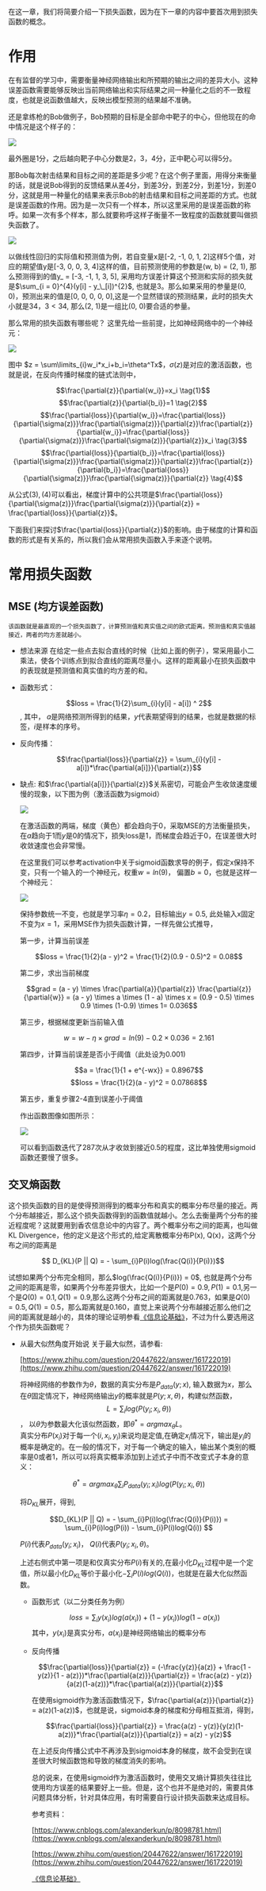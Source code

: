 
在这一章，我们将简要介绍一下损失函数，因为在下一章的内容中要首次用到损失函数的概念。


# 作用

在有监督的学习中，需要衡量神经网络输出和所预期的输出之间的差异大小。这种误差函数需要能够反映出当前网络输出和实际结果之间一种量化之后的不一致程度，也就是说函数值越大，反映出模型预测的结果越不准确。

还是拿练枪的Bob做例子，Bob预期的目标是全部命中靶子的中心，但他现在的命中情况是这个样子的：

![](https://img2018.cnblogs.com/blog/700062/201811/700062-20181115132247289-1992782981.png)



最外圈是1分，之后越向靶子中心分数是2，3，4分，正中靶心可以得5分。

那Bob每次射击结果和目标之间的差距是多少呢？在这个例子里面，用得分来衡量的话，就是说Bob得到的反馈结果从差4分，到差3分，到差2分，到差1分，到差0分，这就是用一种量化的结果来表示Bob的射击结果和目标之间差距的方式。也就是误差函数的作用。因为是一次只有一个样本，所以这里采用的是误差函数的称呼。如果一次有多个样本，那么就要称呼这样子衡量不一致程度的函数就要叫做损失函数了。

![](https://img2018.cnblogs.com/blog/700062/201811/700062-20181115132302340-393603096.png)



以做线性回归的实际值和预测值为例，若自变量x是[-2, -1, 0, 1, 2]这样5个值，对应的期望值y是[-3, 0, 0, 3, 4]这样的值，目前预测使用的参数是(w, b) = (2, 1), 那么预测得到的值y_ = [-3, -1, 1, 3, 5], 采用均方误差计算这个预测和实际的损失就是$\sum_{i = 0}^{4}(y[i] - y_\_[i])^{2}$, 也就是3。那么如果采用的参量是(0, 0)，预测出来的值是[0, 0, 0, 0, 0],这是一个显然错误的预测结果，此时的损失大小就是34，$3 < 34$, 那么(2, 1)是一组比(0, 0)要合适的参量。

那么常用的损失函数有哪些呢？
这里先给一些前提，比如神经网络中的一个神经元：

![](https://img2018.cnblogs.com/blog/700062/201811/700062-20181115132331574-499049181.png)



图中 $z = \sum\limits_{i}w_i*x_i+b_i=\theta^Tx$，$\sigma(z)$是对应的激活函数，也就是说，在反向传播时梯度的链式法则中，

$$\frac{\partial{z}}{\partial{w_i}}=x_i \tag{1}$$
$$\frac{\partial{z}}{\partial{b_i}}=1 \tag{2}$$
$$\frac{\partial{loss}}{\partial{w_i}}=\frac{\partial{loss}}{\partial{\sigma(z)}}\frac{\partial{\sigma(z)}}{\partial{z}}\frac{\partial{z}}{\partial{w_i}}=\frac{\partial{loss}}{\partial{\sigma(z)}}\frac{\partial{\sigma(z)}}{\partial{z}}x_i \tag{3}$$
$$\frac{\partial{loss}}{\partial{b_i}}=\frac{\partial{loss}}{\partial{\sigma(z)}}\frac{\partial{\sigma(z)}}{\partial{z}}\frac{\partial{z}}{\partial{b_i}}=\frac{\partial{loss}}{\partial{\sigma(z)}}\frac{\partial{\sigma(z)}}{\partial{z}} \tag{4}$$

从公式$(3),(4)$可以看出，梯度计算中的公共项是$\frac{\partial{loss}}{\partial{\sigma(z)}}\frac{\partial{\sigma(z)}}{\partial{z}} = \frac{\partial{loss}}{\partial{z}}$。

下面我们来探讨$\frac{\partial{loss}}{\partial{z}}$的影响。由于梯度的计算和函数的形式是有关系的，所以我们会从常用损失函数入手来逐个说明。

# 常用损失函数

## MSE (均方误差函数)
    该函数就是最直观的一个损失函数了，计算预测值和真实值之间的欧式距离。预测值和真实值越接近，两者的均方差就越小。

  + 想法来源
    在给定一些点去拟合直线的时候（比如上面的例子），常采用最小二乘法，使各个训练点到拟合直线的距离尽量小。这样的距离最小在损失函数中的表现就是预测值和真实值的均方差的和。
  + 函数形式：

    $$loss = \frac{1}{2}\sum_{i}(y[i] - a[i]) ^ 2$$, 
    其中， $a$是网络预测所得到的结果，$y$代表期望得到的结果，也就是数据的标签，$i$是样本的序号。
  + 反向传播：

    $$\frac{\partial{loss}}{\partial{z}} = \sum_{i}(y[i] - a[i])*\frac{\partial{a[i]}}{\partial{z}}$$
  + 缺点:
    和$\frac{\partial{a[i]}}{\partial{z}}$关系密切，可能会产生收敛速度缓慢的现象，以下图为例（激活函数为sigmoid）

    ![](https://img2018.cnblogs.com/blog/700062/201811/700062-20181115132357239-2020710586.png)



    在激活函数的两端，梯度（黄色）都会趋向于0，采取MSE的方法衡量损失，在$a$趋向于1而$y$是0的情况下，损失loss是1，而梯度会趋近于0，在误差很大时收敛速度也会非常慢。

    在这里我们可以参考activation中关于sigmoid函数求导的例子，假定x保持不变，只有一个输入的一个神经元，权重$w = ln(9)$， 偏置$b = 0$，也就是这样一个神经元：

    ![](https://img2018.cnblogs.com/blog/700062/201811/700062-20181115132411258-516844744.png)



    保持参数统一不变，也就是学习率$\eta = 0.2$，目标输出$y = 0.5$, 此处输入x固定不变为$x = 1$，采用MSE作为损失函数计算，一样先做公式推导，

    第一步，计算当前误差

    $$loss = \frac{1}{2}(a - y)^2 = \frac{1}{2}(0.9 - 0.5)^2 = 0.08$$

    第二步，求出当前梯度

    $$grad = (a - y) \times \frac{\partial{a}}{\partial{z}} \frac{\partial{z}}{\partial{w}} = (a - y) \times a \times (1 - a) \times x = (0.9 - 0.5) \times 0.9 \times (1-0.9) \times 1= 0.036$$

    第三步，根据梯度更新当前输入值

    $$w = w - \eta \times grad = ln(9) - 0.2 \times 0.036 = 2.161$$

    第四步，计算当前误差是否小于阈值（此处设为0.001)

    $$a = \frac{1}{1 + e^{-wx}} = 0.8967$$
    $$loss = \frac{1}{2}(a - y)^2 = 0.07868$$

    第五步，重复步骤2-4直到误差小于阈值

    作出函数图像如图所示：

    ![](https://img2018.cnblogs.com/blog/700062/201811/700062-20181115132424805-1260423712.png)



    可以看到函数迭代了287次从才收敛到接近0.5的程度，这比单独使用sigmoid函数还要慢了很多。

## 交叉熵函数

这个损失函数的目的是使得预测得到的概率分布和真实的概率分布尽量的接近。两个分布越接近，那么这个损失函数得到的函数值就越小。怎么去衡量两个分布的接近程度呢？这就要用到香农信息论中的内容了。两个概率分布之间的距离，也叫做KL Divergence，他的定义是这个形式的,给定离散概率分布P(x), Q(x)，这两个分布之间的距离是

$$ D_{KL}(P || Q) = - \sum_{i}P(i)log(\frac{Q(i)}{P(i)})$$

试想如果两个分布完全相同，那么$log(\frac{Q(i)}{P(i)}) = 0$, 也就是两个分布之间的距离是零，如果两个分布差异很大，比如一个是$P(0)=0.9, P(1)=0.1$,另一个是$Q(0)=0.1,Q(1)=0.9$,那么这两个分布之间的距离就是0.763，如果是$Q(0)=0.5,Q(1)=0.5$，那么距离就是0.160，直觉上来说两个分布越接近那么他们之间的距离就是越小的，具体的理论证明参看[《信息论基础》](https://book.douban.com/subject/1822197/)，不过为什么要选用这个作为损失函数呢？
+ 从最大似然角度开始说
    关于最大似然，请参看:

    [https://www.zhihu.com/question/20447622/answer/161722019](https://www.zhihu.com/question/20447622/answer/161722019)

    将神经网络的参数作为$\theta$，数据的真实分布是$P_{data}(y;x)$, 输入数据为$x$，那么在$\theta$固定情况下，神经网络输出$y$的概率就是$P(y;x, \theta)$，构建似然函数，
    $$L = \sum_{i}log(P(y_i;x_i, \theta))$$，
    以$\theta$为参数最大化该似然函数，即$\theta^{*} = {argmax}_{\theta}L$。  
    真实分布$P(x_i)$对于每一个$(i, x_i, y_i)$来说均是定值,在确定$x_i$情况下，输出是$y_i$的概率是确定的。在一般的情况下，对于每一个确定的输入，输出某个类别的概率是0或者1，所以可以将真实概率添加到上述式子中而不改变式子本身的意义：

    $$\theta^{*} = {argmax}_{\theta}\sum_{i}P_{data}(y_i;x_i)log(P(y_i;x_i, \theta))$$

    将$D_{KL}$展开，得到,

    $$D_{KL}(P || Q) = - \sum_{i}P(i)log(\frac{Q(i)}{P(i)}) = \sum_{i}P(i)log(P(i)) - \sum_{i}P(i)log(Q(i)) $$

    $P(i)$代表$P_{data}(y_i;x_i)$， $Q(i)$代表$P(y_i;x_i,\theta)$。

    上述右侧式中第一项是和仅真实分布$P(i)$有关的,在最小化$D_{KL}$过程中是一个定值，所以最小化$D_{KL}$等价于最小化$-\sum_{i}P(i)log(Q(i))$，也就是在最大化似然函数。
  + 函数形式（以二分类任务为例）

    $$loss =  \sum_{i}y(x_i)log(a(x_i)) + (1 - y(x_i))log(1 - a(x_i))$$
    其中，$y(x_i)$是真实分布，$a(x_i)$是神经网络输出的概率分布
  + 反向传播

    $$\frac{\partial{loss}}{\partial{z}} = (-\frac{y(z)}{a(z)} + \frac{1 - y(z)}{1 - a(z)})*\frac{\partial{a(z)}}{\partial{z}} = \frac{a(z) - y(z)}{a(z)(1-a(z))}*\frac{\partial{a(z)}}{\partial{z}}$$

    在使用sigmoid作为激活函数情况下，$\frac{\partial{a(z)}}{\partial{z}} = a(z)(1-a(z))$，也就是说，sigmoid本身的梯度和分母相互抵消，得到，

    $$\frac{\partial{loss}}{\partial{z}} = \frac{a(z) - y(z)}{y(z)(1-a(z))}*\frac{\partial{a(z)}}{\partial{z}} = a(z) - y(z)$$

    在上述反向传播公式中不再涉及到sigmoid本身的梯度，故不会受到在误差很大时候函数饱和导致的梯度消失的影响。

    总的说来，在使用sigmoid作为激活函数时，使用交叉熵计算损失往往比使用均方误差的结果要好上一些。但是，这个也并不是绝对的，需要具体问题具体分析，针对具体应用，有时需要自行设计损失函数来达成目标。

    参考资料：

    [https://www.cnblogs.com/alexanderkun/p/8098781.html](https://www.cnblogs.com/alexanderkun/p/8098781.html)

    [https://www.zhihu.com/question/20447622/answer/161722019](https://www.zhihu.com/question/20447622/answer/161722019)

    [《信息论基础》](https://book.douban.com/subject/1822197/)


